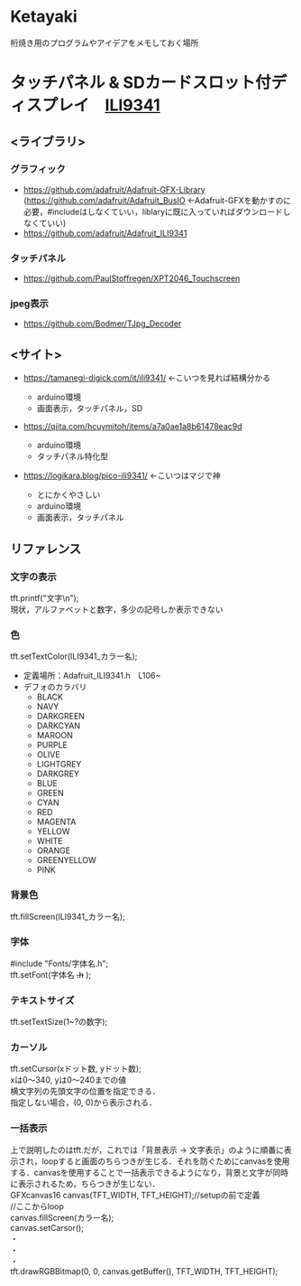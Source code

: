 # Ketayaki
桁焼き用のプログラムやアイデアをメモしておく場所


# タッチパネル & SDカードスロット付ディスプレイ　[ILI9341](https://akizukidenshi.com/catalog/g/g116265/)
## <ライブラリ>
### グラフィック
- https://github.com/adafruit/Adafruit-GFX-Library (https://github.com/adafruit/Adafruit_BusIO ←Adafruit-GFXを動かすのに必要，#includeはしなくていい，liblaryに既に入っていればダウンロードしなくていい)
- https://github.com/adafruit/Adafruit_ILI9341
  
### タッチパネル
- https://github.com/PaulStoffregen/XPT2046_Touchscreen

### jpeg表示
- https://github.com/Bodmer/TJpg_Decoder


## <サイト>
- https://tamanegi-digick.com/it/ili9341/  ←こいつを見れば結構分かる
  - arduino環境
  - 画面表示，タッチパネル，SD  

- https://qiita.com/hcuymitoh/items/a7a0ae1a8b61478eac9d
  - arduino環境
  - タッチパネル特化型
 
- https://logikara.blog/pico-ili9341/ ←こいつはマジで神
  - とにかくやさしい
  - arduino環境
  - 画面表示，タッチパネル
  
## **リファレンス**
### 文字の表示
tft.printf("文字\n");  
現状，アルファベットと数字，多少の記号しか表示できない

### 色  
tft.setTextColor(ILI9341_カラー名);
- 定義場所：Adafruit_ILI9341.h　L106~
- デフォのカラバリ
  - BLACK
  - NAVY
  - DARKGREEN
  - DARKCYAN
  - MAROON
  - PURPLE
  - OLIVE
  - LIGHTGREY
  - DARKGREY
  - BLUE
  - GREEN
  - CYAN
  - RED
  - MAGENTA
  - YELLOW
  - WHITE
  - ORANGE
  - GREENYELLOW
  - PINK

### 背景色
tft.fillScreen(ILI9341_カラー名);

### 字体
#include "Fonts/字体名.h";  
tft.setFont(字体名 ~~.h~~ );

### テキストサイズ
tft.setTextSize(1~?の数字);

### カーソル
tft.setCursor(xドット数, yドット数);  
xは0～340, yは0～240までの値　　  
横文字列の先頭文字の位置を指定できる．  
指定しない場合，(0, 0)から表示される．  

### 一括表示
上で説明したのはtft.だが，これでは「背景表示 → 文字表示」のように順番に表示され，loopすると画面のちらつきが生じる．それを防ぐためにcanvasを使用する．canvasを使用することで一括表示できるようになり，背景と文字が同時に表示されるため，ちらつきが生じない．  
GFXcanvas16 canvas(TFT_WIDTH, TFT_HEIGHT);//setupの前で定義  
//ここからloop  
canvas.fillScreen(カラー名);  
canvas.setCarsor();  
・  
・  
・  
tft.drawRGBBitmap(0, 0, canvas.getBuffer(), TFT_WIDTH, TFT_HEIGHT);




